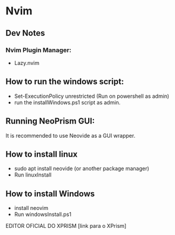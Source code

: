 # Nvim

## Dev Notes

### Nvim Plugin Manager:

- Lazy.nvim

## How to run the windows script:

- Set-ExecutionPolicy unrestricted (Run on powershell as admin)
- run the installWindows.ps1 script as admin.

## Running NeoPrism GUI:
It is recommended to use Neovide as a GUI wrapper.

## How to install linux
- sudo apt install neovide (or another package manager)
- Run linuxInstall

## How to install Windows
- install neovim
- Run windowsInstall.ps1

EDITOR OFICIAL DO XPRISM
[link para o XPrism]
